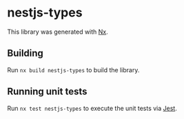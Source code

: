 # nestjs-types

This library was generated with [Nx](https://nx.dev).

## Building

Run `nx build nestjs-types` to build the library.

## Running unit tests

Run `nx test nestjs-types` to execute the unit tests via [Jest](https://jestjs.io).
